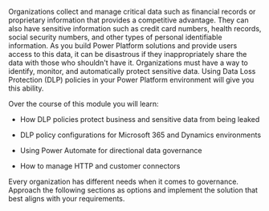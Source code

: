 Organizations collect and manage critical data such as financial records or proprietary information that provides a competitive advantage. They can also have sensitive information such as credit card numbers, health records, social security numbers, and other types of personal identifiable information. As you build Power Platform solutions and provide users access to this data, it can be disastrous if they inappropriately share the data with those who shouldn't have it. Organizations must have a way to identify, monitor, and automatically protect sensitive data. Using Data Loss Protection (DLP) policies in your Power Platform environment will give you this ability.

Over the course of this module you will learn:

-   How DLP policies protect business and sensitive data from being leaked

-   DLP policy configurations for Microsoft 365 and Dynamics environments

-   Using Power Automate for directional data governance

-   How to manage HTTP and customer connectors

Every organization has different needs when it comes to governance. Approach the following sections as options and implement the solution that best aligns with your requirements.
